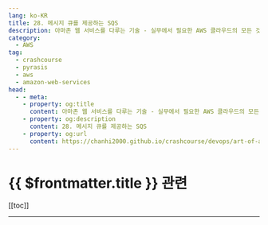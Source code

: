```yaml
---
lang: ko-KR
title: 28. 메시지 큐를 제공하는 SQS
description: 아마존 웹 서비스를 다루는 기술 - 실무에서 필요한 AWS 클라우드의 모든 것! > 28. 메시지 큐를 제공하는 SQS
category:
  - AWS
tag: 
  - crashcourse
  - pyrasis
  - aws 
  - amazon-web-services
head:
  - - meta:
    - property: og:title
      content: 아마존 웹 서비스를 다루는 기술 - 실무에서 필요한 AWS 클라우드의 모든 것! > 28. 메시지 큐를 제공하는 SQS
    - property: og:description
      content: 28. 메시지 큐를 제공하는 SQS
    - property: og:url
      content: https://chanhi2000.github.io/crashcourse/devops/art-of-aws/28.html
---
```


# {{ $frontmatter.title }} 관련

[[toc]]

---

<TagLinks />